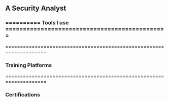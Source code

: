 A Security Analyst
----------------


<h3>========== Tools I use ==============================================</h3>




====================================================================
<h3>Training Platforms</h3>





====================================================================
<h3>Certifications</h3>

